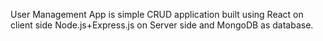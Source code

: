 User Management App is simple CRUD application built using React on client side Node.js+Express.js on Server side and MongoDB as database.
